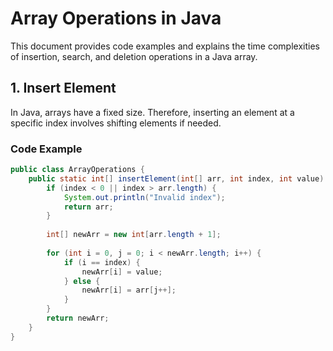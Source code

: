 # Array Operations in Java

This document provides code examples and explains the time complexities of insertion, search, and deletion operations in a Java array.

## 1. Insert Element

In Java, arrays have a fixed size. Therefore, inserting an element at a specific index involves shifting elements if needed.

### Code Example
```java
public class ArrayOperations {
    public static int[] insertElement(int[] arr, int index, int value) {
        if (index < 0 || index > arr.length) {
            System.out.println("Invalid index");
            return arr;
        }
        
        int[] newArr = new int[arr.length + 1];
        
        for (int i = 0, j = 0; i < newArr.length; i++) {
            if (i == index) {
                newArr[i] = value;
            } else {
                newArr[i] = arr[j++];
            }
        }
        return newArr;
    }
}
